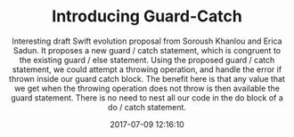 ---
title: "Introducing Guard-Catch"
subtitle: "Interesting draft Swift evolution proposal from Soroush Khanlou and Erica Sadun. It proposes a new guard / catch statement, which is congruent to the existing guard / else statement. Using the proposed guard / catch statement, we could attempt a throwing operation, and handle the error if thrown inside our guard catch block. The benefit here is that any value that we get when the throwing operation does not throw is then available the guard statement. There is no need to nest all our code in the do block of a do / catch statement."
tags: ["evolution"]
link: "https://gist.github.com/khanlou/8bd9c6f46e2b3d94f0e9f037c775f5b9"
date: "2017-07-09 12:16:10"
---
